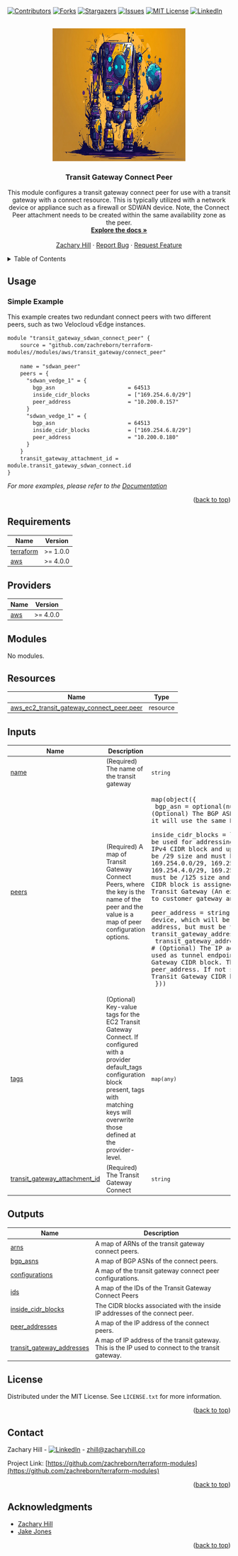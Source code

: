 <!-- Blank module readme template: Do a search and replace with your text editor for the following: `module_name`, `module_description` -->
<!-- Improved compatibility of back to top link: See: https://github.com/othneildrew/Best-README-Template/pull/73 -->
<a name="readme-top"></a>


<!-- PROJECT SHIELDS -->
<!--
*** I'm using markdown "reference style" links for readability.
*** Reference links are enclosed in brackets [ ] instead of parentheses ( ).
*** See the bottom of this document for the declaration of the reference variables
*** for contributors-url, forks-url, etc. This is an optional, concise syntax you may use.
*** https://www.markdownguide.org/basic-syntax/#reference-style-links
-->
[![Contributors][contributors-shield]][contributors-url]
[![Forks][forks-shield]][forks-url]
[![Stargazers][stars-shield]][stars-url]
[![Issues][issues-shield]][issues-url]
[![MIT License][license-shield]][license-url]
[![LinkedIn][linkedin-shield]][linkedin-url]


<!-- PROJECT LOGO -->
<br />
<div align="center">
  <a href="https://github.com/zachreborn/terraform-modules">
    <img src="/images/terraform_modules_logo.webp" alt="Logo" width="300" height="300">
  </a>

<h3 align="center">Transit Gateway Connect Peer</h3>
  <p align="center">
    This module configures a transit gateway connect peer for use with a transit gateway with a connect resource. This is typically utilized with a network device or appliance such as a firewall or SDWAN device.
    Note, the Connect Peer attachment needs to be created within the same availability zone as the peer.
    <br />
    <a href="https://github.com/zachreborn/terraform-modules"><strong>Explore the docs »</strong></a>
    <br />
    <br />
    <a href="https://zacharyhill.co">Zachary Hill</a>
    ·
    <a href="https://github.com/zachreborn/terraform-modules/issues">Report Bug</a>
    ·
    <a href="https://github.com/zachreborn/terraform-modules/issues">Request Feature</a>
  </p>
</div>


<!-- TABLE OF CONTENTS -->
<details>
  <summary>Table of Contents</summary>
  <ol>
    <li><a href="#usage">Usage</a></li>
    <li><a href="#requirements">Requirements</a></li>
    <li><a href="#providers">Providers</a></li>
    <li><a href="#modules">Modules</a></li>
    <li><a href="#Resources">Resources</a></li>
    <li><a href="#inputs">Inputs</a></li>
    <li><a href="#outputs">Outputs</a></li>
    <li><a href="#license">License</a></li>
    <li><a href="#contact">Contact</a></li>
    <li><a href="#acknowledgments">Acknowledgments</a></li>
  </ol>
</details>


<!-- USAGE EXAMPLES -->
## Usage
### Simple Example
This example creates two redundant connect peers with two different peers, such as two Velocloud vEdge instances.
```
module "transit_gateway_sdwan_connect_peer" {
    source = "github.com/zachreborn/terraform-modules//modules/aws/transit_gateway/connect_peer"

    name = "sdwan_peer"
    peers = {
      "sdwan_vedge_1" = {
        bgp_asn                       = 64513
        inside_cidr_blocks            = ["169.254.6.0/29"]
        peer_address                  = "10.200.0.157"
      }
      "sdwan_vedge_1" = {
        bgp_asn                       = 64513
        inside_cidr_blocks            = ["169.254.6.8/29"]
        peer_address                  = "10.200.0.180"
      }
    }
    transit_gateway_attachment_id = module.transit_gateway_sdwan_connect.id
}
```

_For more examples, please refer to the [Documentation](https://github.com/zachreborn/terraform-modules)_

<p align="right">(<a href="#readme-top">back to top</a>)</p>

<!-- terraform-docs output will be input automatically below-->
<!-- terraform-docs markdown table --output-file README.md --output-mode inject .-->
<!-- BEGIN_TF_DOCS -->
## Requirements

| Name | Version |
|------|---------|
| <a name="requirement_terraform"></a> [terraform](#requirement\_terraform) | >= 1.0.0 |
| <a name="requirement_aws"></a> [aws](#requirement\_aws) | >= 4.0.0 |

## Providers

| Name | Version |
|------|---------|
| <a name="provider_aws"></a> [aws](#provider\_aws) | >= 4.0.0 |

## Modules

No modules.

## Resources

| Name | Type |
|------|------|
| [aws_ec2_transit_gateway_connect_peer.peer](https://registry.terraform.io/providers/hashicorp/aws/latest/docs/resources/ec2_transit_gateway_connect_peer) | resource |

## Inputs

| Name | Description | Type | Default | Required |
|------|-------------|------|---------|:--------:|
| <a name="input_name"></a> [name](#input\_name) | (Required) The name of the transit gateway | `string` | n/a | yes |
| <a name="input_peers"></a> [peers](#input\_peers) | (Required) A map of Transit Gateway Connect Peers, where the key is the name of the peer and the value is a map of peer configuration options. | <pre>map(object({<br/>    bgp_asn                 = optional(number, 64512) # (Optional) The BGP ASN number assigned customer device. If not provided, it will use the same BGP ASN as is associated with Transit Gateway.<br/>    inside_cidr_blocks      = list(string)            # (Required) The CIDR block that will be used for addressing within the tunnel. It must contain exactly one IPv4 CIDR block and up to one IPv6 CIDR block. The IPv4 CIDR block must be /29 size and must be within 169.254.0.0/16 range, with exception of: 169.254.0.0/29, 169.254.1.0/29, 169.254.2.0/29, 169.254.3.0/29, 169.254.4.0/29, 169.254.5.0/29, 169.254.169.248/29. The IPv6 CIDR block must be /125 size and must be within fd00::/8. The first IP from each CIDR block is assigned for customer gateway, the second and third is for Transit Gateway (An example: from range 169.254.100.0/29, .1 is assigned to customer gateway and .2 and .3 are assigned to Transit Gateway)<br/>    peer_address            = string                  # (Required) The IP addressed assigned to customer device, which will be used as tunnel endpoint. It can be IPv4 or IPv6 address, but must be the same address family as transit_gateway_address<br/>    transit_gateway_address = optional(string)        # (Optional) The IP address assigned to Transit Gateway, which will be used as tunnel endpoint. This address must be from associated Transit Gateway CIDR block. The address must be from the same address family as peer_address. If not set explicitly, it will be selected from associated Transit Gateway CIDR blocks.<br/>  }))</pre> | n/a | yes |
| <a name="input_tags"></a> [tags](#input\_tags) | (Optional) Key-value tags for the EC2 Transit Gateway Connect. If configured with a provider default\_tags configuration block present, tags with matching keys will overwrite those defined at the provider-level. | `map(any)` | <pre>{<br/>  "environment": "prod",<br/>  "project": "core_infrastructure",<br/>  "terraform": "true"<br/>}</pre> | no |
| <a name="input_transit_gateway_attachment_id"></a> [transit\_gateway\_attachment\_id](#input\_transit\_gateway\_attachment\_id) | (Required) The Transit Gateway Connect | `string` | n/a | yes |

## Outputs

| Name | Description |
|------|-------------|
| <a name="output_arns"></a> [arns](#output\_arns) | A map of ARNs of the transit gateway connect peers. |
| <a name="output_bgp_asns"></a> [bgp\_asns](#output\_bgp\_asns) | A map of BGP ASNs of the connect peers. |
| <a name="output_configurations"></a> [configurations](#output\_configurations) | A map of the transit gateway connect peer configurations. |
| <a name="output_ids"></a> [ids](#output\_ids) | A map of the IDs of the Transit Gateway Connect Peers |
| <a name="output_inside_cidr_blocks"></a> [inside\_cidr\_blocks](#output\_inside\_cidr\_blocks) | The CIDR blocks associated with the inside IP addresses of the connect peer. |
| <a name="output_peer_addresses"></a> [peer\_addresses](#output\_peer\_addresses) | A map of the IP address of the connect peers. |
| <a name="output_transit_gateway_addresses"></a> [transit\_gateway\_addresses](#output\_transit\_gateway\_addresses) | A map of IP address of the transit gateway. This is the IP used to connect to the transit gateway. |
<!-- END_TF_DOCS -->

<!-- LICENSE -->
## License

Distributed under the MIT License. See `LICENSE.txt` for more information.

<p align="right">(<a href="#readme-top">back to top</a>)</p>



<!-- CONTACT -->
## Contact

Zachary Hill - [![LinkedIn][linkedin-shield]][linkedin-url] - zhill@zacharyhill.co

Project Link: [https://github.com/zachreborn/terraform-modules](https://github.com/zachreborn/terraform-modules)

<p align="right">(<a href="#readme-top">back to top</a>)</p>



<!-- ACKNOWLEDGMENTS -->
## Acknowledgments

* [Zachary Hill](https://zacharyhill.co)
* [Jake Jones](https://github.com/jakeasarus)

<p align="right">(<a href="#readme-top">back to top</a>)</p>


<!-- MARKDOWN LINKS & IMAGES -->
<!-- https://www.markdownguide.org/basic-syntax/#reference-style-links -->
[contributors-shield]: https://img.shields.io/github/contributors/zachreborn/terraform-modules.svg?style=for-the-badge
[contributors-url]: https://github.com/zachreborn/terraform-modules/graphs/contributors
[forks-shield]: https://img.shields.io/github/forks/zachreborn/terraform-modules.svg?style=for-the-badge
[forks-url]: https://github.com/zachreborn/terraform-modules/network/members
[stars-shield]: https://img.shields.io/github/stars/zachreborn/terraform-modules.svg?style=for-the-badge
[stars-url]: https://github.com/zachreborn/terraform-modules/stargazers
[issues-shield]: https://img.shields.io/github/issues/zachreborn/terraform-modules.svg?style=for-the-badge
[issues-url]: https://github.com/zachreborn/terraform-modules/issues
[license-shield]: https://img.shields.io/github/license/zachreborn/terraform-modules.svg?style=for-the-badge
[license-url]: https://github.com/zachreborn/terraform-modules/blob/master/LICENSE.txt
[linkedin-shield]: https://img.shields.io/badge/-LinkedIn-black.svg?style=for-the-badge&logo=linkedin&colorB=555
[linkedin-url]: https://www.linkedin.com/in/zachary-hill-5524257a/
[product-screenshot]: /images/screenshot.webp
[Terraform.io]: https://img.shields.io/badge/Terraform-7B42BC?style=for-the-badge&logo=terraform
[Terraform-url]: https://terraform.io